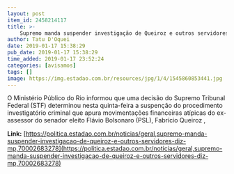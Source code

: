 ```yaml
---
layout: post
item_id: 2458214117
title: >-
    Supremo manda suspender investigação de Queiroz e outros servidores, diz MP
author: Tatu D'Oquei
date: 2019-01-17 15:38:29
pub_date: 2019-01-17 15:38:29
time_added: 2019-01-17 23:52:24
categories: [avisamos]
tags: []
image: https://img.estadao.com.br/resources/jpg/1/4/1545860853441.jpg
---
```


O Ministério Público do Rio informou que uma decisão do Supremo Tribunal Federal (STF) determinou nesta quinta-feira a suspenção do procedimento investigatório criminal que apura movimentações financeiras atípicas do ex-assessor do senador eleito Flávio Bolsonaro (PSL), Fabrício Queiroz ,

**Link:** [https://politica.estadao.com.br/noticias/geral,supremo-manda-suspender-investigacao-de-queiroz-e-outros-servidores-diz-mp,70002683278](https://politica.estadao.com.br/noticias/geral,supremo-manda-suspender-investigacao-de-queiroz-e-outros-servidores-diz-mp,70002683278)

